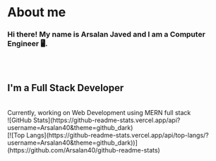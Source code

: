 # About me
<h3>Hi there! My name is Arsalan Javed and I am a Computer Engineer 🖥️.<h3> 
<br>
<h2>I'm a Full Stack Developer  </h2>
<br>
Currently, working on Web Development using MERN full stack 
  <br>
![GitHub Stats](https://github-readme-stats.vercel.app/api?username=Arsalan40&theme=github_dark)
<br>
[![Top Langs](https://github-readme-stats.vercel.app/api/top-langs/?username=Arsalan40&theme=github_dark))](https://github.com/Arsalan40/github-readme-stats)

